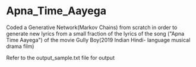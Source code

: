 # Apna_Time_Aayega

Coded a Generative Network(Markov Chains) from scratch in
order to generate new lyrics from a small fraction of the lyrics of
the song ("Apna Time Aayega") of the movie Gully Boy(2019 Indian Hindi-
language musical drama film)

Refer to the output_sample.txt file for output 

